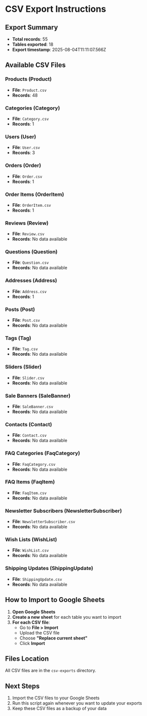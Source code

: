 # CSV Export Instructions

## Export Summary
- **Total records**: 55
- **Tables exported**: 18
- **Export timestamp**: 2025-08-04T11:11:07.566Z

## Available CSV Files

### Products (Product)
   - **File**: `Product.csv`
   - **Records**: 48

### Categories (Category)
   - **File**: `Category.csv`
   - **Records**: 1

### Users (User)
   - **File**: `User.csv`
   - **Records**: 3

### Orders (Order)
   - **File**: `Order.csv`
   - **Records**: 1

### Order Items (OrderItem)
   - **File**: `OrderItem.csv`
   - **Records**: 1

### Reviews (Review)
   - **File**: `Review.csv`
   - **Records**: No data available

### Questions (Question)
   - **File**: `Question.csv`
   - **Records**: No data available

### Addresses (Address)
   - **File**: `Address.csv`
   - **Records**: 1

### Posts (Post)
   - **File**: `Post.csv`
   - **Records**: No data available

### Tags (Tag)
   - **File**: `Tag.csv`
   - **Records**: No data available

### Sliders (Slider)
   - **File**: `Slider.csv`
   - **Records**: No data available

### Sale Banners (SaleBanner)
   - **File**: `SaleBanner.csv`
   - **Records**: No data available

### Contacts (Contact)
   - **File**: `Contact.csv`
   - **Records**: No data available

### FAQ Categories (FaqCategory)
   - **File**: `FaqCategory.csv`
   - **Records**: No data available

### FAQ Items (FaqItem)
   - **File**: `FaqItem.csv`
   - **Records**: No data available

### Newsletter Subscribers (NewsletterSubscriber)
   - **File**: `NewsletterSubscriber.csv`
   - **Records**: No data available

### Wish Lists (WishList)
   - **File**: `WishList.csv`
   - **Records**: No data available

### Shipping Updates (ShippingUpdate)
   - **File**: `ShippingUpdate.csv`
   - **Records**: No data available

## How to Import to Google Sheets

1. **Open Google Sheets**
2. **Create a new sheet** for each table you want to import
3. **For each CSV file**:
   - Go to **File > Import**
   - Upload the CSV file
   - Choose **"Replace current sheet"**
   - Click **Import**

## Files Location
All CSV files are in the `csv-exports` directory.

## Next Steps
1. Import the CSV files to your Google Sheets
2. Run this script again whenever you want to update your exports
3. Keep these CSV files as a backup of your data
